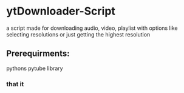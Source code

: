 # ytDownloader-Script
a script made for downloading audio, video, playlist with options like selecting resolutions or just getting the highest resolution 

## Prerequirments:

pythons pytube library 

### that it
